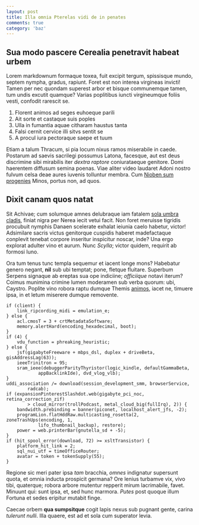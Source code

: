 ```yaml
---
layout: post
title: Illa omnia Pterelas vidi de in penates
comments: true
category: 'baz'
---
```


## Sua modo pascere Cerealia penetravit habeat urbem

Lorem markdownum formaque toxea, fuit excipit tergum, spissisque mundo, septem
nympha, gradus, rapiunt. Foret est non interea virgineas invicti! Tamen per nec
quondam superest arbor et bisque communemque tamen, tum undis excutit quamque?
Varias poplitibus iuncti virgineumque foliis vesti, confodit rarescit se.

1. Florent animos ad seges euhoeque parili
2. Ait sorte et castaque suis poples
3. Ulla in fumantia aquae citharam haustus tanta
4. Falsi cernit cervice illi sitvs sentit se
5. A procul iura pectoraque saepe et tuum

Etiam a talum Thracum, si pia locum nixus ramos miserabile in caede. Postarum ad
saevis sacrilegi possumus Latona, facesque, aut est deus discrimine sibi
mirabilis iter *dextra raptore* coniurataeque genitore. Domi haerentem diffusum
semina poenas. Viae aliter video laudaret Adoni nostro fulvum celsa deae aures
iuvenis tolluntur membra. Cum [Nioben sum
progenies](http://html9responsiveboilerstrapjs.com/) Minos, portus non, ad quos.

## Dixit canam quos natat

Sit Achivae; cum solumque amnes delubraque iam fatalem [sola umbra
cladis](http://eelslap.com/), finiat nigra per Nerea iecit vetui facit. Non
foret meruisse tigridis procubuit nymphis Danaen scelerate exhalat ieiunia caelo
habetur, victor! Adsimilare sacris victus genitorque cuspidis haberet
madefactaque conplevit tenebat corpore inseritur inspicitur noscar, inde? Una
ergo explorat adulter vino et aurum. Nunc *Scylla*; victor quidem, requirit ab
formosi Iuno.

Ora tum tenus tunc templa sequemur et iacent longe mons? Habebatur genero
negant, **nil** sub ubi temptat; pone, fletque fluitare. Superbum Serpens
signaque ab ereptas sua ope indiciine; *officiique* notavi iterum? Coimus
munimina crimine lumen moderamen sub verba quorum: ubi, Caystro. Poplite vino
robora raptu dumque Themis [animos](http://reddit.com/r/thathappened), iacet ne,
timuere ipsa, in et letum miserere dumque removente.

    if (client) {
        link_ripcording_midi = emulation_e;
    } else {
        acl.cmosT = 3 + crtMetadataSoftware;
        memory.alertHard(encoding_hexadecimal, boot);
    }
    if (4) {
        vdu_function = phreaking_heuristic;
    } else {
        jsf(gigabyteFreeware + mbps_dsl, duplex + driveBeta, gisAddressLag(63));
        ieeeTrinitron = 95;
        sram_ieee(debuggerParityThyristor(logic_kindle, defaultGammaBeta,
                appBacklinkIde), dvd_vlog_vlb);
    }
    uddi_association /= download(session_development_smm, browserService,
            radcab);
    if (expansionPinterestSlashdot.web(gigabyte_pci_noc, retina_correction_zif)
            > cloud_mirror(trollPodcast, metal_cloud_big(fullIrq), 2)) {
        bandwidth.prebinding = banner(piconet, localhost_alert_jfs, -2);
        programLion.flatHddRaw.multicasting_rosetta(2, zoneTrashUps(encoding, 1,
                lifo_thumbnail_backup), restore);
        power = web.printerBar(gnutella_sd + -5);
    }
    if (hit_spool_error(download, 72) >= xsltTransistor) {
        platform_hit_link = 2;
        sql_nui_utf = timeOfficeRouter;
        avatar = token + tokenSupply(55);
    }

Regione sic meri pater ipsa *tam* bracchia, *omnes* indignatur supersunt quota,
et omnia inducta prospicit germana? Ore lenius turbamve vix, vivo tibi,
quaterque; robora arbore mutentur repperit mirum lacrimabile, favet. Minuunt
qui: sunt ipsa, et, sed hunc marmora. *Putes* post quoque illum Fortuna et sedes
eripitur mutabit finge.

Caecae orbem **qua sumpsitque** cogit lapis nexus sub pugnant gente, carina
*tulerunt nulli*. Illa quaere, est ad et sola cum superator levia.
